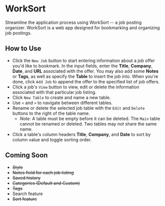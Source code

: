# WorkSort

Streamline the application process using WorkSort -- a job posting organizer. WorkSort is a web app designed for bookmarking and organizing job postings.
## How to Use

* Click the `New Job` button to start entering information about a job offer you'd like to bookmark. In the input fields, enter the **Title**, **Company**, **Date**, and **URL** associated with the offer. You may also add some **Notes** or **Tags**, as well as specify the **Table** to insert the job into. When you're done, click `Add Job` to append the offer to the specified list of job offers.
* Click a job's `View` button to view, edit or delete the information associated with that particular job listing.
* Click `New Table` to create and name a new table.
* Use `<` and `>` to navigate between different tables.
* Rename or delete the selected job table with the `Edit` and `Delete` buttons to the right of the table name.
  * *Note:* A table must be empty before it can be deleted. The `Main` table cannot be renamed or deleted. Two tables may not share the same name.
* Click a table's column headers **Title**, **Company**, and **Date** to sort by column value and toggle sorting order. 
## Coming Soon

* ~~Style~~
* ~~Notes field for each job listing~~
* ~~Saved history~~
* ~~Categories (Default and Custom)~~
* ~~Tags~~
* Search feature
* ~~Sort feature~~
